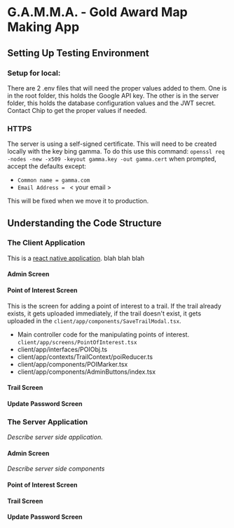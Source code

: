 # G.A.M.M.A. - Gold Award Map Making App

## Setting Up Testing Environment

### Setup for local:

There are 2 .env files that will need the proper values added to them. One is in the root folder, this holds the Google API key. The other is in the server folder, this holds the database configuration values and the JWT secret. Contact Chip to get the proper values if needed.

### HTTPS

The server is using a self-signed certificate. This will need to be created locally with the key bing gamma. To do this use this command:
`openssl req -nodes -new -x509 -keyout gamma.key -out gamma.cert`
when prompted, accept the defaults except:

- `Common name = gamma.com`
- `Email Address = ` < your email >

This will be fixed when we move it to production.

## Understanding the Code Structure

### The Client Application

This is a [react native application](https://reactnative.dev/). blah blah blah

#### Admin Screen
#### Point of Interest Screen

This is the screen for adding a point of interest to a trail.
If the trail already exists, it gets uploaded immediately, if the trail doesn't exist,
it gets uploaded in the `client/app/components/SaveTrailModal.tsx`.

- Main controller code for the manipulating points of interest. `client/app/screens/PointOfInterest.tsx`
- client/app/interfaces/POIObj.ts
- client/app/contexts/TrailContext/poiReducer.ts
- client/app/components/POIMarker.tsx
- client/app/components/AdminButtons/index.tsx

#### Trail Screen
#### Update Password Screen
### The Server Application

_Describe server side application._

#### Admin Screen

_Describe server side components_

#### Point of Interest Screen
#### Trail Screen
#### Update Password Screen